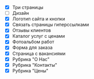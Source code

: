 - [x] Три страницы
- [ ] Дизайн
- [x] Логотип сайта и кнопки
- [x] Связать страницы гиперссылками
- [x] Отзывы клиентов
- [x] Каталог услуг с ценами
- [x] Фотоальбом работ
- [x] Форма для заказа
- [x] Страница с вакансиями
- [x] Рубрика "О Нас"
- [x] Рубрика "Контакты"
- [x] Рубрика "Цены"
